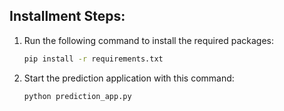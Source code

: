 ## Installment Steps:
1. Run the following command to install the required packages:
    ```bash
    pip install -r requirements.txt
    ```
2. Start the prediction application with this command:
    ```bash
    python prediction_app.py
    ```
